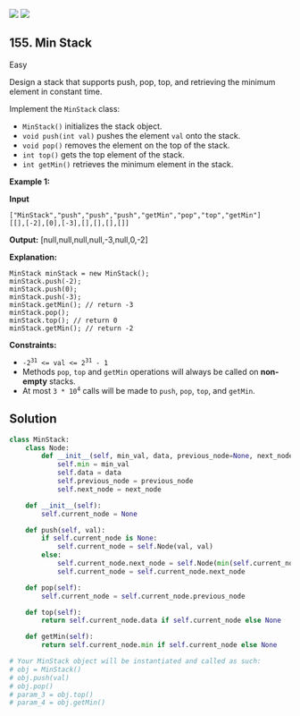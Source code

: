 [![](https://img.shields.io/github/stars/LeetCode-in-Python/LeetCode-in-Python?label=Stars&style=flat-square)](https://github.com/LeetCode-in-Python/LeetCode-in-Python)
[![](https://img.shields.io/github/forks/LeetCode-in-Python/LeetCode-in-Python?label=Fork%20me%20on%20GitHub%20&style=flat-square)](https://github.com/LeetCode-in-Python/LeetCode-in-Python/fork)

## 155\. Min Stack

Easy

Design a stack that supports push, pop, top, and retrieving the minimum element in constant time.

Implement the `MinStack` class:

*   `MinStack()` initializes the stack object.
*   `void push(int val)` pushes the element `val` onto the stack.
*   `void pop()` removes the element on the top of the stack.
*   `int top()` gets the top element of the stack.
*   `int getMin()` retrieves the minimum element in the stack.

**Example 1:**

**Input**

    ["MinStack","push","push","push","getMin","pop","top","getMin"]
    [[],[-2],[0],[-3],[],[],[],[]]

**Output:** [null,null,null,null,-3,null,0,-2]

**Explanation:**

    MinStack minStack = new MinStack();
    minStack.push(-2);
    minStack.push(0);
    minStack.push(-3);
    minStack.getMin(); // return -3
    minStack.pop();
    minStack.top(); // return 0
    minStack.getMin(); // return -2 

**Constraints:**

*   <code>-2<sup>31</sup> <= val <= 2<sup>31</sup> - 1</code>
*   Methods `pop`, `top` and `getMin` operations will always be called on **non-empty** stacks.
*   At most <code>3 * 10<sup>4</sup></code> calls will be made to `push`, `pop`, `top`, and `getMin`.

## Solution

```python
class MinStack:
    class Node:
        def __init__(self, min_val, data, previous_node=None, next_node=None):
            self.min = min_val
            self.data = data
            self.previous_node = previous_node
            self.next_node = next_node

    def __init__(self):
        self.current_node = None

    def push(self, val):
        if self.current_node is None:
            self.current_node = self.Node(val, val)
        else:
            self.current_node.next_node = self.Node(min(self.current_node.min, val), val, self.current_node)
            self.current_node = self.current_node.next_node

    def pop(self):
        self.current_node = self.current_node.previous_node

    def top(self):
        return self.current_node.data if self.current_node else None

    def getMin(self):
        return self.current_node.min if self.current_node else None

# Your MinStack object will be instantiated and called as such:
# obj = MinStack()
# obj.push(val)
# obj.pop()
# param_3 = obj.top()
# param_4 = obj.getMin()
```